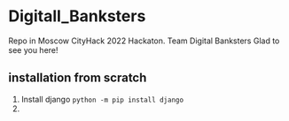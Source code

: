 # Digitall_Banksters
Repo in Moscow CityHack 2022 Hackaton. Team Digital Banksters
Glad to see you here! 

## installation from scratch
1. Install django 
`python -m pip install django`
3. 

